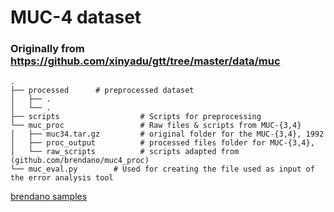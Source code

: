 # MUC-4 dataset

### Originally from https://github.com/xinyadu/gtt/tree/master/data/muc
    .
    ├── processed      # preprocessed dataset
    │   ├── .          
    │   └── .           
    ├── scripts                  # Scripts for preprocessing
    └── muc_proc                 # Raw files & scripts from MUC-{3,4}
    │   ├── muc34.tar.gz		 # original folder for the MUC-{3,4}, 1992
    │   ├── proc_output			 # processed files folder for MUC-{3,4}, 
    │   └── raw_scripts			 # scripts adapted from (github.com/brendano/muc4_proc)
    └── muc_eval.py        # Used for creating the file used as input of the error analysis tool
        
[brendano samples](http://brenocon.com/muc4_proc/samp200.html)

